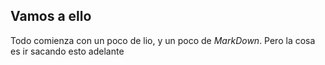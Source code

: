 ## Vamos a ello

Todo comienza con un poco de lio, y un poco de *MarkDown*. Pero la cosa es ir sacando esto adelante  
